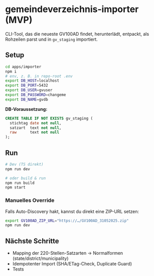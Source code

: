 # gemeindeverzeichnis-importer (MVP)

CLI-Tool, das die neueste GV100AD findet, herunterlädt, entpackt, als Rohzeilen parst und in `gv_staging` importiert.

## Setup

```bash
cd apps/importer
npm i
# env, z. B. in repo-root .env
export DB_HOST=localhost
export DB_PORT=5432
export DB_USER=gvuser
export DB_PASSWORD=changeme
export DB_NAME=gvdb
```

**DB-Voraussetzung:**
```sql
CREATE TABLE IF NOT EXISTS gv_staging (
  stichtag date not null,
  satzart  text not null,
  raw      text not null
);
```

## Run

```bash
# Dev (TS direkt)
npm run dev

# oder build & run
npm run build
npm start
```

### Manuelles Override
Falls Auto-Discovery hakt, kannst du direkt eine ZIP-URL setzen:
```bash
export GV100AD_ZIP_URL="https://…/GV100AD_31052025.zip"
npm run dev
```

## Nächste Schritte
- Mapping der 220-Stellen-Satzarten → Normalformen (state/district/municipality)
- Idempotenter Import (SHA/ETag-Check, Duplicate Guard)
- Tests
